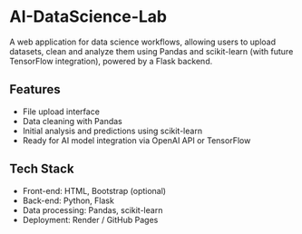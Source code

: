 # AI-DataScience-Lab

A web application for data science workflows, allowing users to upload datasets, clean and analyze them using Pandas and scikit-learn (with future TensorFlow integration), powered by a Flask backend.

## Features
- File upload interface
- Data cleaning with Pandas
- Initial analysis and predictions using scikit-learn
- Ready for AI model integration via OpenAI API or TensorFlow

## Tech Stack
- Front-end: HTML, Bootstrap (optional)
- Back-end: Python, Flask
- Data processing: Pandas, scikit-learn
- Deployment: Render / GitHub Pages
